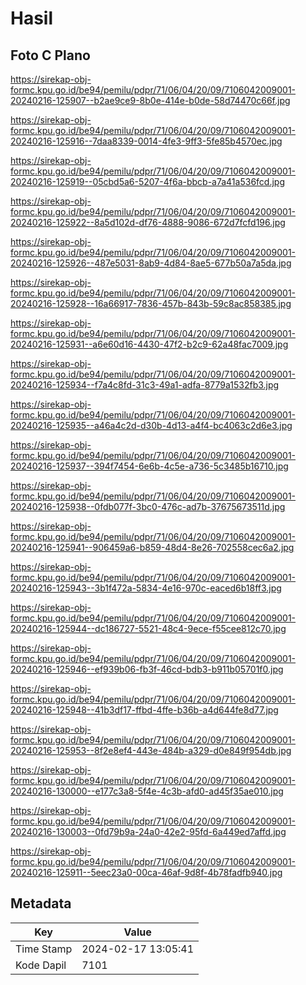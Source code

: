 # Hasil

## Foto C Plano

https://sirekap-obj-formc.kpu.go.id/be94/pemilu/pdpr/71/06/04/20/09/7106042009001-20240216-125907--b2ae9ce9-8b0e-414e-b0de-58d74470c66f.jpg

https://sirekap-obj-formc.kpu.go.id/be94/pemilu/pdpr/71/06/04/20/09/7106042009001-20240216-125916--7daa8339-0014-4fe3-9ff3-5fe85b4570ec.jpg

https://sirekap-obj-formc.kpu.go.id/be94/pemilu/pdpr/71/06/04/20/09/7106042009001-20240216-125919--05cbd5a6-5207-4f6a-bbcb-a7a41a536fcd.jpg

https://sirekap-obj-formc.kpu.go.id/be94/pemilu/pdpr/71/06/04/20/09/7106042009001-20240216-125922--8a5d102d-df76-4888-9086-672d7fcfd196.jpg

https://sirekap-obj-formc.kpu.go.id/be94/pemilu/pdpr/71/06/04/20/09/7106042009001-20240216-125926--487e5031-8ab9-4d84-8ae5-677b50a7a5da.jpg

https://sirekap-obj-formc.kpu.go.id/be94/pemilu/pdpr/71/06/04/20/09/7106042009001-20240216-125928--16a66917-7836-457b-843b-59c8ac858385.jpg

https://sirekap-obj-formc.kpu.go.id/be94/pemilu/pdpr/71/06/04/20/09/7106042009001-20240216-125931--a6e60d16-4430-47f2-b2c9-62a48fac7009.jpg

https://sirekap-obj-formc.kpu.go.id/be94/pemilu/pdpr/71/06/04/20/09/7106042009001-20240216-125934--f7a4c8fd-31c3-49a1-adfa-8779a1532fb3.jpg

https://sirekap-obj-formc.kpu.go.id/be94/pemilu/pdpr/71/06/04/20/09/7106042009001-20240216-125935--a46a4c2d-d30b-4d13-a4f4-bc4063c2d6e3.jpg

https://sirekap-obj-formc.kpu.go.id/be94/pemilu/pdpr/71/06/04/20/09/7106042009001-20240216-125937--394f7454-6e6b-4c5e-a736-5c3485b16710.jpg

https://sirekap-obj-formc.kpu.go.id/be94/pemilu/pdpr/71/06/04/20/09/7106042009001-20240216-125938--0fdb077f-3bc0-476c-ad7b-37675673511d.jpg

https://sirekap-obj-formc.kpu.go.id/be94/pemilu/pdpr/71/06/04/20/09/7106042009001-20240216-125941--906459a6-b859-48d4-8e26-702558cec6a2.jpg

https://sirekap-obj-formc.kpu.go.id/be94/pemilu/pdpr/71/06/04/20/09/7106042009001-20240216-125943--3b1f472a-5834-4e16-970c-eaced6b18ff3.jpg

https://sirekap-obj-formc.kpu.go.id/be94/pemilu/pdpr/71/06/04/20/09/7106042009001-20240216-125944--dc186727-5521-48c4-9ece-f55cee812c70.jpg

https://sirekap-obj-formc.kpu.go.id/be94/pemilu/pdpr/71/06/04/20/09/7106042009001-20240216-125946--ef939b06-fb3f-46cd-bdb3-b911b05701f0.jpg

https://sirekap-obj-formc.kpu.go.id/be94/pemilu/pdpr/71/06/04/20/09/7106042009001-20240216-125948--41b3df17-ffbd-4ffe-b36b-a4d644fe8d77.jpg

https://sirekap-obj-formc.kpu.go.id/be94/pemilu/pdpr/71/06/04/20/09/7106042009001-20240216-125953--8f2e8ef4-443e-484b-a329-d0e849f954db.jpg

https://sirekap-obj-formc.kpu.go.id/be94/pemilu/pdpr/71/06/04/20/09/7106042009001-20240216-130000--e177c3a8-5f4e-4c3b-afd0-ad45f35ae010.jpg

https://sirekap-obj-formc.kpu.go.id/be94/pemilu/pdpr/71/06/04/20/09/7106042009001-20240216-130003--0fd79b9a-24a0-42e2-95fd-6a449ed7affd.jpg

https://sirekap-obj-formc.kpu.go.id/be94/pemilu/pdpr/71/06/04/20/09/7106042009001-20240216-125911--5eec23a0-00ca-46af-9d8f-4b78fadfb940.jpg


## Metadata

| Key        | Value               |
| ---------- | ------------------- |
| Time Stamp | 2024-02-17 13:05:41 |
| Kode Dapil | 7101                |



